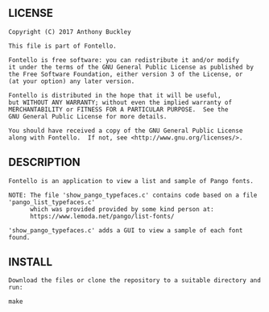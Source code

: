  LICENSE
 -------
    Copyright (C) 2017 Anthony Buckley

    This file is part of Fontello.

    Fontello is free software: you can redistribute it and/or modify
    it under the terms of the GNU General Public License as published by
    the Free Software Foundation, either version 3 of the License, or
    (at your option) any later version.

    Fontello is distributed in the hope that it will be useful,
    but WITHOUT ANY WARRANTY; without even the implied warranty of
    MERCHANTABILITY or FITNESS FOR A PARTICULAR PURPOSE.  See the
    GNU General Public License for more details.

    You should have received a copy of the GNU General Public License
    along with Fontello.  If not, see <http://www.gnu.org/licenses/>.


 DESCRIPTION
 -----------
    Fontello is an application to view a list and sample of Pango fonts.

    NOTE: The file 'show_pango_typefaces.c' contains code based on a file 'pango_list_typefaces.c' 
    	  which was provided provided by some kind person at: 
          https://www.lemoda.net/pango/list-fonts/

    'show_pango_typefaces.c' adds a GUI to view a sample of each font found.

 INSTALL
 -------
    Download the files or clone the repository to a suitable directory and run:

    make
